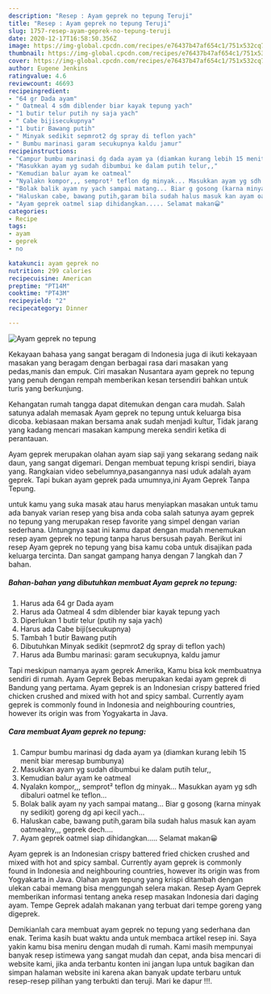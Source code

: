 ```yaml
---
description: "Resep : Ayam geprek no tepung Teruji"
title: "Resep : Ayam geprek no tepung Teruji"
slug: 1757-resep-ayam-geprek-no-tepung-teruji
date: 2020-12-17T16:58:50.356Z
image: https://img-global.cpcdn.com/recipes/e76437b47af654c1/751x532cq70/ayam-geprek-no-tepung-foto-resep-utama.jpg
thumbnail: https://img-global.cpcdn.com/recipes/e76437b47af654c1/751x532cq70/ayam-geprek-no-tepung-foto-resep-utama.jpg
cover: https://img-global.cpcdn.com/recipes/e76437b47af654c1/751x532cq70/ayam-geprek-no-tepung-foto-resep-utama.jpg
author: Eugene Jenkins
ratingvalue: 4.6
reviewcount: 46693
recipeingredient:
- "64 gr Dada ayam"
- " Oatmeal 4 sdm diblender biar kayak tepung yach"
- "1 butir telur putih ny saja yach"
- " Cabe bijisecukupnya"
- "1 butir Bawang putih"
- " Minyak sedikit sepmrot2 dg spray di teflon yach"
- " Bumbu marinasi garam secukupnya kaldu jamur"
recipeinstructions:
- "Campur bumbu marinasi dg dada ayam ya (diamkan kurang lebih 15 menit biar meresap bumbunya)"
- "Masukkan ayam yg sudah dibumbui ke dalam putih telur,,"
- "Kemudian balur ayam ke oatmeal"
- "Nyalakn kompor,,, semprot² teflon dg minyak... Masukkan ayam yg sdh dibaluri oatmel ke teflon..."
- "Bolak balik ayam ny yach sampai matang... Biar g gosong (karna minyak ny sedikit) goreng dg api kecil yach..."
- "Haluskan cabe, bawang putih,garam bila sudah halus masuk kan ayam oatmealny,,, geprek dech...."
- "Ayam geprek oatmel siap dihidangkan..... Selamat makan😀"
categories:
- Recipe
tags:
- ayam
- geprek
- no

katakunci: ayam geprek no 
nutrition: 299 calories
recipecuisine: American
preptime: "PT14M"
cooktime: "PT43M"
recipeyield: "2"
recipecategory: Dinner

---
```



![Ayam geprek no tepung](https://img-global.cpcdn.com/recipes/e76437b47af654c1/751x532cq70/ayam-geprek-no-tepung-foto-resep-utama.jpg)

Kekayaan bahasa yang sangat beragam di Indonesia juga di ikuti kekayaan masakan yang beragam dengan berbagai rasa dari masakan yang pedas,manis dan empuk. Ciri masakan Nusantara ayam geprek no tepung yang penuh dengan rempah memberikan kesan tersendiri bahkan untuk turis yang berkunjung.


Kehangatan rumah tangga dapat ditemukan dengan cara mudah. Salah satunya adalah memasak Ayam geprek no tepung untuk keluarga bisa dicoba. kebiasaan makan bersama anak sudah menjadi kultur, Tidak jarang yang kadang mencari masakan kampung mereka sendiri ketika di perantauan.

Ayam geprek merupakan olahan ayam siap saji yang sekarang sedang naik daun, yang sangat digemari. Dengan membuat tepung krispi sendiri, biaya yang. Rangkaian video sebelumnya,pasangannya nasi uduk adalah ayam geprek. Tapi bukan ayam geprek pada umumnya,ini Ayam Geprek Tanpa Tepung.

untuk kamu yang suka masak atau harus menyiapkan masakan untuk tamu ada banyak varian resep yang bisa anda coba salah satunya ayam geprek no tepung yang merupakan resep favorite yang simpel dengan varian sederhana. Untungnya saat ini kamu dapat dengan mudah menemukan resep ayam geprek no tepung tanpa harus bersusah payah.
Berikut ini resep Ayam geprek no tepung yang bisa kamu coba untuk disajikan pada keluarga tercinta. Dan sangat gampang hanya dengan 7 langkah dan 7 bahan.


<!--inarticleads1-->

##### Bahan-bahan yang dibutuhkan membuat Ayam geprek no tepung:

1. Harus ada 64 gr Dada ayam
1. Harus ada  Oatmeal 4 sdm diblender biar kayak tepung yach
1. Diperlukan 1 butir telur (putih ny saja yach)
1. Harus ada  Cabe biji(secukupnya)
1. Tambah 1 butir Bawang putih
1. Dibutuhkan  Minyak sedikit (sepmrot2 dg spray di teflon yach)
1. Harus ada  Bumbu marinasi: garam secukupnya, kaldu jamur


Tapi meskipun namanya ayam geprek Amerika, Kamu bisa kok membuatnya sendiri di rumah. Ayam Geprek Bebas merupakan kedai ayam geprek di Bandung yang pertama. Ayam geprek is an Indonesian crispy battered fried chicken crushed and mixed with hot and spicy sambal. Currently ayam geprek is commonly found in Indonesia and neighbouring countries, however its origin was from Yogyakarta in Java. 

<!--inarticleads2-->

##### Cara membuat  Ayam geprek no tepung:

1. Campur bumbu marinasi dg dada ayam ya (diamkan kurang lebih 15 menit biar meresap bumbunya)
1. Masukkan ayam yg sudah dibumbui ke dalam putih telur,,
1. Kemudian balur ayam ke oatmeal
1. Nyalakn kompor,,, semprot² teflon dg minyak... Masukkan ayam yg sdh dibaluri oatmel ke teflon...
1. Bolak balik ayam ny yach sampai matang... Biar g gosong (karna minyak ny sedikit) goreng dg api kecil yach...
1. Haluskan cabe, bawang putih,garam bila sudah halus masuk kan ayam oatmealny,,, geprek dech....
1. Ayam geprek oatmel siap dihidangkan..... Selamat makan😀


Ayam geprek is an Indonesian crispy battered fried chicken crushed and mixed with hot and spicy sambal. Currently ayam geprek is commonly found in Indonesia and neighbouring countries, however its origin was from Yogyakarta in Java. Olahan ayam tepung yang krispi ditambah dengan ulekan cabai memang bisa menggungah selera makan. Resep Ayam Geprek memberikan informasi tentang aneka resep masakan Indonesia dari daging ayam. Tempe Geprek adalah makanan yang terbuat dari tempe goreng yang digeprek. 

Demikianlah cara membuat ayam geprek no tepung yang sederhana dan enak. Terima kasih buat waktu anda untuk membaca artikel resep ini. Saya yakin kamu bisa meniru dengan mudah di rumah. Kami masih mempunyai banyak resep istimewa yang sangat mudah dan cepat, anda bisa mencari di website kami, jika anda terbantu konten ini jangan lupa untuk bagikan dan simpan halaman website ini karena akan banyak update terbaru untuk resep-resep pilihan yang terbukti dan teruji. Mari ke dapur !!!. 
